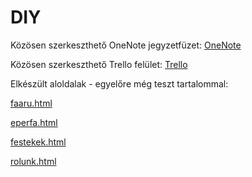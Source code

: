 # DIY

Közösen szerkeszthető OneNote jegyzetfüzet:
[OneNote](https://gdszeged-my.sharepoint.com/:o:/g/personal/kvas_ms_gdszeged_hu/Ei6JgOti9JtDk01aTDaHWHsB1LmzAjTt38NStER4iHwQrw?e=mgiI2x)

Közösen szerkeszthető Trello felület:
[Trello](https://trello.com/invite/b/cfw7q7Cs/333c9610ad24ffdf38d3f48c291374f9/k%C3%A9pz%C3%A9s2021diy)


Elkészült aloldalak - egyelőre még teszt tartalommal:

[faaru.html](https://raw.githack.com/kvask/kepzes2021/main/faaru.html)

[eperfa.html](https://raw.githack.com/kvask/kepzes2021/main/eperfa.html)

[festekek.html](https://raw.githack.com/kvask/kepzes2021/main/festekek.html)

[rolunk.html](https://raw.githack.com/kvask/kepzes2021/main/rolunk.html)

